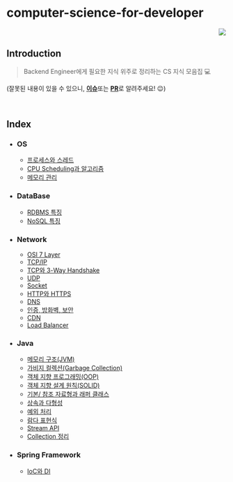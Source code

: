 # computer-science-for-developer

<p align="right">
<a href="https://hits.seeyoufarm.com"><img src="https://hits.seeyoufarm.com/api/count/incr/badge.svg?url=https%3A%2F%2Fgithub.com%2FArdorHoon%2Fcomputer-science-for-developer&count_bg=%233A2BA4&title_bg=%23555555&icon=&icon_color=%23D7CACA&title=repository+view&edge_flat=false"/></a>
</p>

## Introduction

> Backend Engineer에게 필요한 지식 위주로 정리하는 CS 지식 모음집 💻

(잘못된 내용이 있을 수 있으니, [**이슈**](https://github.com/ArdorHoon/computer-science-for-developer/issues)또는 [**PR**](https://github.com/ArdorHoon/computer-science-for-developer/pulls)로 알려주세요! 😉)

</br>

## Index

* ### OS
  - [프로세스와 스레드](https://github.com/ArdorHoon/computer-science-for-developer/blob/main/operating-system/%ED%94%84%EB%A1%9C%EC%84%B8%EC%8A%A4%EC%99%80_%EC%8A%A4%EB%A0%88%EB%93%9C.md)
  - [CPU Scheduling과 알고리즘](https://github.com/ArdorHoon/computer-science-for-developer/blob/main/operating-system/CPU%20Scheduling%EA%B3%BC%20%EC%95%8C%EA%B3%A0%EB%A6%AC%EC%A6%98.md)
  - [메모리 관리](https://github.com/ArdorHoon/computer-science-for-developer/blob/main/operating-system/%EB%A9%94%EB%AA%A8%EB%A6%AC_%EA%B4%80%EB%A6%AC.md)

* ### DataBase

  - [RDBMS 특징](https://github.com/ArdorHoon/computer-science-for-developer/blob/main/database/RDBMS_%ED%8A%B9%EC%A7%95.md)
  - [NoSQL 특징](https://github.com/ArdorHoon/computer-science-for-developer/blob/main/database/NOSQL_%ED%8A%B9%EC%A7%95.md)

* ### Network

  - [OSI 7 Layer](https://github.com/ArdorHoon/computer-science-for-developer/blob/main/network/OSI_7_Layer.md)
  - [TCP/IP](https://github.com/ArdorHoon/computer-science-for-developer/blob/main/network/TCP_IP.md)
  - [TCP와 3-Way Handshake](https://github.com/ArdorHoon/computer-science-for-developer/blob/main/network/TCP_3_Way_Handshake.md)
  - [UDP](https://github.com/ArdorHoon/computer-science-for-developer/blob/main/network/UDP.md)
  - [Socket](https://github.com/ArdorHoon/computer-science-for-developer/blob/main/network/SOCKET.md)
  - [HTTP와 HTTPS](https://github.com/ArdorHoon/computer-science-for-developer/blob/main/network/HTTP_HTTPS.md)
  - [DNS](https://github.com/ArdorHoon/computer-science-for-developer/blob/main/network/DNS.md)
  - [인증, 방화벽, 보안](https://github.com/ArdorHoon/computer-science-for-developer/blob/main/network/%EC%9D%B8%EC%A6%9D_%EB%B0%A9%ED%99%94%EB%B2%BD_%EB%B3%B4%EC%95%88.md)
  - [CDN](https://github.com/ArdorHoon/computer-science-for-developer/blob/main/network/CDN.md)
  - [Load Balancer](https://github.com/ArdorHoon/computer-science-for-developer/blob/main/network/LOAD_BAlANCER.md)


* ### Java
  - [메모리 구조(JVM)](https://github.com/ArdorHoon/computer-science-for-developer/blob/main/java/%EB%A9%94%EB%AA%A8%EB%A6%AC_%EA%B5%AC%EC%A1%B0(JVM).md)
  - [가비지 컬렉션(Garbage Collection)](https://github.com/ArdorHoon/computer-science-for-developer/blob/main/java/Garbage_Collection.md)
  - [객체 지향 프로그래밍(OOP)](https://github.com/ArdorHoon/computer-science-for-developer/blob/main/java/OOP.md)
  - [객체 지향 설계 원칙(SOLID)](https://github.com/ArdorHoon/computer-science-for-developer/blob/main/java/%EA%B0%9D%EC%B2%B4_%EC%A7%80%ED%96%A5_%EC%84%A4%EA%B3%84_%EC%9B%90%EC%B9%99.md)
  - [기본/ 참조 자료형과 래퍼 클래스](https://github.com/ArdorHoon/computer-science-for-developer/blob/main/java/%EA%B8%B0%EB%B3%B8_%EC%B0%B8%EC%A1%B0_%EC%9E%90%EB%A3%8C%ED%98%95%EA%B3%BC_%EB%9E%98%ED%8D%BC_%ED%81%B4%EB%9E%98%EC%8A%A4.md)
  - [상속과 다형성](https://github.com/ArdorHoon/computer-science-for-developer/blob/main/java/%EC%83%81%EC%86%8D%EA%B3%BC_%EB%8B%A4%ED%98%95%EC%84%B1.md)
  - [예외 처리](https://github.com/ArdorHoon/computer-science-for-developer/blob/main/java/%EC%98%88%EC%99%B8_%EC%B2%98%EB%A6%AC.md)
  - [람다 표현식](https://github.com/ArdorHoon/computer-science-for-developer/blob/main/java/%EB%9E%8C%EB%8B%A4_%ED%91%9C%ED%98%84%EC%8B%9D.md)
  - [Stream API](https://github.com/ArdorHoon/computer-science-for-developer/blob/main/java/STREAM_API.md)
  - [Collection 정리](https://github.com/ArdorHoon/computer-science-for-developer/blob/main/java/COLLECTION_%EC%A0%95%EB%A6%AC.md)

* ### Spring Framework
   - [IoC와 DI](https://github.com/ArdorHoon/computer-science-for-developer/blob/main/spring-framework/Ioc%EC%99%80_DI.md)
